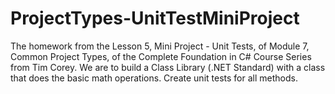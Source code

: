 # ProjectTypes-UnitTestMiniProject
The homework from the Lesson 5, Mini Project - Unit Tests, of Module 7, Common Project Types, of the Complete Foundation in C# Course Series from Tim Corey. We are to build a Class Library (.NET Standard) with a class that does the basic math operations. Create unit tests for all methods.
